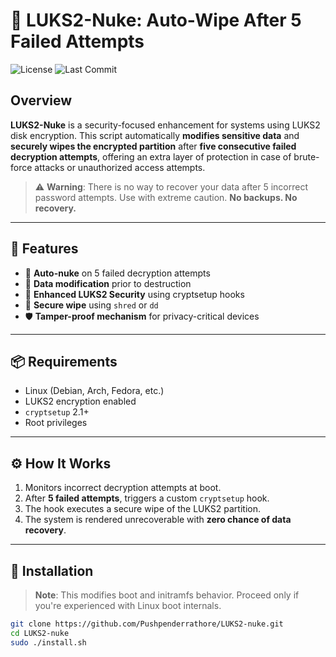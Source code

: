 # 🔐 LUKS2-Nuke: Auto-Wipe After 5 Failed Attempts 

![License](https://img.shields.io/badge/license-MIT-green) 
![Last Commit](https://img.shields.io/github/last-commit/Pushpenderrathore/LUKS2-nuke) 

## Overview 

**LUKS2-Nuke** is a security-focused enhancement for systems using LUKS2 disk encryption. This script automatically **modifies sensitive data** and **securely wipes the encrypted partition** after **five consecutive failed decryption attempts**, offering an extra layer of protection in case of brute-force attacks or unauthorized access attempts. 

> ⚠️ **Warning**: There is no way to recover your data after 5 incorrect password attempts. Use with extreme caution. **No backups. No recovery.** 

--- 

## 🧠 Features 

- 🚫 **Auto-nuke** on 5 failed decryption attempts 
- 🔄 **Data modification** prior to destruction 
- 🔐 **Enhanced LUKS2 Security** using cryptsetup hooks 
- 🧹 **Secure wipe** using `shred` or `dd` 
- 🛡️ **Tamper-proof mechanism** for privacy-critical devices 

--- 

## 📦 Requirements 

- Linux (Debian, Arch, Fedora, etc.) 
- LUKS2 encryption enabled 
- `cryptsetup` 2.1+  
- Root privileges 

--- 

## ⚙️ How It Works 

1. Monitors incorrect decryption attempts at boot. 
2. After **5 failed attempts**, triggers a custom `cryptsetup` hook. 
3. The hook executes a secure wipe of the LUKS2 partition. 
4. The system is rendered unrecoverable with **zero chance of data recovery**. 

--- 

## 🚀 Installation 

> **Note**: This modifies boot and initramfs behavior. Proceed only if you're experienced with Linux boot internals. 


```bash 
git clone https://github.com/Pushpenderrathore/LUKS2-nuke.git 
cd LUKS2-nuke 
sudo ./install.sh 
